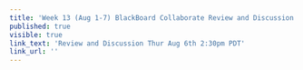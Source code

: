 ```yaml
---
title: 'Week 13 (Aug 1-7) BlackBoard Collaborate Review and Discussion'
published: true
visible: true
link_text: 'Review and Discussion Thur Aug 6th 2:30pm PDT'
link_url: ''
---
```

